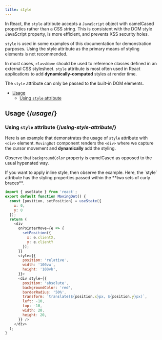 ```yaml
---
title: style
---
```


<Intro>

In React, the `style` attribute accepts a `JavaScript` object with camelCased properties rather than a CSS string. This is consistent with the DOM style JavaScript property, is more efficient, and prevents XSS security holes.

</Intro>

<Note>

`style` is used in some examples of this documentation for demonstration purposes. Using the style attribute as the primary means of styling elements is not recommended.

In most cases, `className` should be used to reference classes defined in an external CSS stylesheet. `style` attribute is most often used in React applications to add **dynamically-computed** styles at render time.

The `style` attribute can only be passed to the built-in DOM elements.

</Note>

- [Usage](#usage)
  - [Using `style` attribute](#using-style-attribute)

## Usage {/*usage*/}

### Using `style` attribute {/*using-style-attribute*/}

Here is an example that demonstrates the usage of `style` attribute with `<div>` element. `MovingDot` component renders the `<div>` where we capture the cursor movement and **dynamically** add the styling.

Observe that `backgroundColor` property is camelCased as opposed to the usual hypenated way.

<Note>
If you want to apply inline style, then observe the example. Here, the `style` attribute has the styling properties passed within the **two sets of curly braces**.
</Note>

<Sandpack>

``` js App.js
import { useState } from 'react';
export default function MovingDot() {
  const [position, setPosition] = useState({
    x: 0,
    y: 0
  });
  return (
    <div
      onPointerMove={e => {
        setPosition({
          x: e.clientX,
          y: e.clientY
        });
      }}
      style={{
        position: 'relative',
        width: '100vw',
        height: '100vh',
      }}>
      <div style={{
        position: 'absolute',
        backgroundColor: 'red',
        borderRadius: '50%',
        transform: `translate(${position.x}px, ${position.y}px)`,
        left: -10,
        top: -10,
        width: 20,
        height: 20,
      }} />
    </div>
  );
}

```
</Sandpack>
